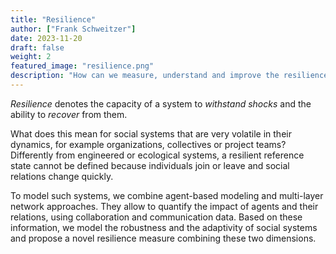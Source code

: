 ```yaml
---
title: "Resilience"
author: ["Frank Schweitzer"]
date: 2023-11-20
draft: false
weight: 2
featured_image: "resilience.png"
description: "How can we measure, understand and improve the resilience of complex systems in general and social organisations in particular?"
---
```


_Resilience_ denotes the capacity of a system to _withstand shocks_ and the ability to _recover_ from them.

What does this mean for social systems that are very volatile in their dynamics, for example organizations, collectives or project teams? Differently from engineered or ecological systems, a resilient reference state cannot be defined because individuals join or leave and social relations change quickly.

To model such systems, we combine agent-based modeling and multi-layer network approaches. They allow to quantify the impact of agents and their relations, using collaboration and communication data. Based on these information, we model the robustness and the adaptivity of social systems and propose a novel resilience measure combining these two dimensions.
